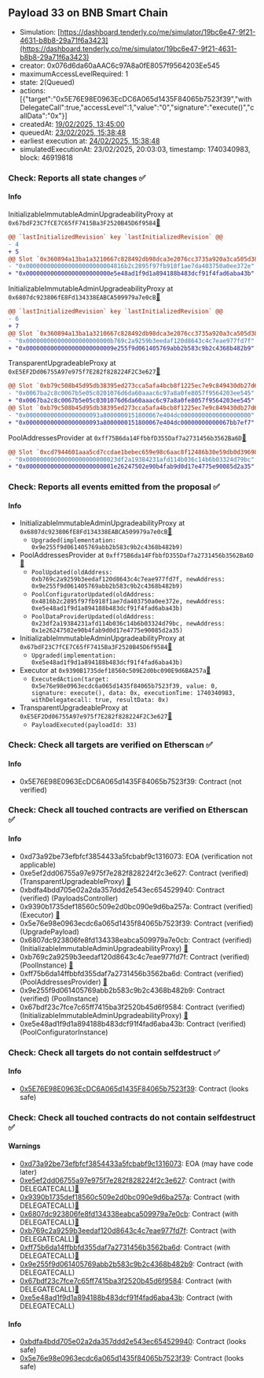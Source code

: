 ## Payload 33 on BNB Smart Chain

- Simulation: [https://dashboard.tenderly.co/me/simulator/19bc6e47-9f21-4631-b8b8-29a71f6a3423](https://dashboard.tenderly.co/me/simulator/19bc6e47-9f21-4631-b8b8-29a71f6a3423)
- creator: 0x076d6da60aAAC6c97A8a0fE8057f9564203Ee545
- maximumAccessLevelRequired: 1
- state: 2(Queued)
- actions: [{"target":"0x5E76E98E0963EcDC6A065d1435F84065b7523f39","withDelegateCall":true,"accessLevel":1,"value":"0","signature":"execute()","callData":"0x"}]
- createdAt: [19/02/2025, 13:45:00](https://bscscan.com/tx/0x64dc1876580c0337733555be3bbe18bd296470ce10ef05dfcbc6b4ecad378f60)
- queuedAt: [23/02/2025, 15:38:48](https://bscscan.com/tx/0x6ba3349e1957c183b412d6f77d7927f3016f507144d7cb4d5ff07b8e4ef9325d)
- earliest execution at: [24/02/2025, 15:38:48](https://www.epochconverter.com/countdown?q=1740411528)
- simulatedExecutionAt: 23/02/2025, 20:03:03, timestamp: 1740340983, block: 46919818
### Check: Reports all state changes :white_check_mark:

#### Info


InitializableImmutableAdminUpgradeabilityProxy at `0x67bdF23C7fCE7C65fF7415Ba3F2520B45D6f9584`[:ghost:](https://github.com/bgd-labs/aave-address-book "AaveV3BNB.POOL_CONFIGURATOR")
```diff
@@ `lastInitializedRevision` key `lastInitializedRevision` @@
- 4
+ 5
@@ Slot `0x360894a13ba1a3210667c828492db98dca3e2076cc3735a920a3ca505d382bbc` @@
- "0x0000000000000000000000004816b2c2895f97fb918f1ae7da403750a0ee372e"
+ "0x000000000000000000000000e5e48ad1f9d1a894188b483dcf91f4fad6aba43b"
```

InitializableImmutableAdminUpgradeabilityProxy at `0x6807dc923806fE8Fd134338EABCA509979a7e0cB`[:ghost:](https://github.com/bgd-labs/aave-address-book "AaveV3BNB.POOL")
```diff
@@ `lastInitializedRevision` key `lastInitializedRevision` @@
- 6
+ 7
@@ Slot `0x360894a13ba1a3210667c828492db98dca3e2076cc3735a920a3ca505d382bbc` @@
- "0x000000000000000000000000b769c2a9259b3eedaf120d8643c4c7eae977fd7f"
+ "0x0000000000000000000000009e255f9d061405769abb2b583c9b2c4368b482b9"
```

TransparentUpgradeableProxy at `0xE5EF2Dd06755A97e975f7E282f828224F2C3e627`[:ghost:](https://github.com/bgd-labs/aave-address-book "GovernanceV3BNB.PAYLOADS_CONTROLLER")
```diff
@@ Slot `0xb79c508b45d95db38395ed273cca5afa4bcb8f1225ec7e9c849430db27d6f0fe` @@
- "0x0067ba2c8c0067b5e05c0201076d6da60aaac6c97a8a0fe8057f9564203ee545"
+ "0x0067ba2c8c0067b5e05c0301076d6da60aaac6c97a8a0fe8057f9564203ee545"
@@ Slot `0xb79c508b45d95db38395ed273cca5afa4bcb8f1225ec7e9c849430db27d6f0ff` @@
- "0x000000000000000000093a8000000151800067e404dc00000000000000000000"
+ "0x000000000000000000093a8000000151800067e404dc00000000000067bb7ef7"
```

PoolAddressesProvider at `0xff75B6da14FfbbfD355Daf7a2731456b3562Ba6D`[:ghost:](https://github.com/bgd-labs/aave-address-book "AaveV3BNB.POOL_ADDRESSES_PROVIDER")
```diff
@@ Slot `0xcd7944601aaa5cd7ccdae1bebec659e98c6aac8f12486b30e59db0d39698051f` @@
- "0x00000000000000000000000023df2a19384231afd114b036c14b6b03324d79bc"
+ "0x0000000000000000000000001e26247502e90b4fab9d0d17e4775e90085d2a35"
```


### Check: Reports all events emitted from the proposal :white_check_mark:

#### Info

- InitializableImmutableAdminUpgradeabilityProxy at `0x6807dc923806fE8Fd134338EABCA509979a7e0cB`[:ghost:](https://github.com/bgd-labs/aave-address-book "AaveV3BNB.POOL")
  - `Upgraded(implementation: 0x9e255f9d061405769abb2b583c9b2c4368b482b9)`
- PoolAddressesProvider at `0xff75B6da14FfbbfD355Daf7a2731456b3562Ba6D`[:ghost:](https://github.com/bgd-labs/aave-address-book "AaveV3BNB.POOL_ADDRESSES_PROVIDER")
  - `PoolUpdated(oldAddress: 0xb769c2a9259b3eedaf120d8643c4c7eae977fd7f, newAddress: 0x9e255f9d061405769abb2b583c9b2c4368b482b9)`
  - `PoolConfiguratorUpdated(oldAddress: 0x4816b2c2895f97fb918f1ae7da403750a0ee372e, newAddress: 0xe5e48ad1f9d1a894188b483dcf91f4fad6aba43b)`
  - `PoolDataProviderUpdated(oldAddress: 0x23df2a19384231afd114b036c14b6b03324d79bc, newAddress: 0x1e26247502e90b4fab9d0d17e4775e90085d2a35)`
- InitializableImmutableAdminUpgradeabilityProxy at `0x67bdF23C7fCE7C65fF7415Ba3F2520B45D6f9584`[:ghost:](https://github.com/bgd-labs/aave-address-book "AaveV3BNB.POOL_CONFIGURATOR")
  - `Upgraded(implementation: 0xe5e48ad1f9d1a894188b483dcf91f4fad6aba43b)`
- Executor at `0x9390B1735def18560c509E2d0bc090E9d6BA257a`[:ghost:](https://github.com/bgd-labs/aave-address-book "AaveV3BNB.ACL_ADMIN, GovernanceV3BNB.EXECUTOR_LVL_1")
  - `ExecutedAction(target: 0x5e76e98e0963ecdc6a065d1435f84065b7523f39, value: 0, signature: execute(), data: 0x, executionTime: 1740340983, withDelegatecall: true, resultData: 0x)`
- TransparentUpgradeableProxy at `0xE5EF2Dd06755A97e975f7E282f828224F2C3e627`[:ghost:](https://github.com/bgd-labs/aave-address-book "GovernanceV3BNB.PAYLOADS_CONTROLLER")
  - `PayloadExecuted(payloadId: 33)`

### Check: Check all targets are verified on Etherscan :white_check_mark:

#### Info

- 0x5E76E98E0963EcDC6A065d1435F84065b7523f39: Contract (not verified) 

### Check: Check all touched contracts are verified on Etherscan :white_check_mark:

#### Info

- 0xd73a92be73efbfcf3854433a5fcbabf9c1316073: EOA (verification not applicable)
- 0xe5ef2dd06755a97e975f7e282f828224f2c3e627: Contract (verified) (TransparentUpgradeableProxy) [:ghost:](https://github.com/bgd-labs/aave-address-book "GovernanceV3BNB.PAYLOADS_CONTROLLER")
- 0xbdfa4bdd705e02a2da357ddd2e543ec654529940: Contract (verified) (PayloadsController) 
- 0x9390b1735def18560c509e2d0bc090e9d6ba257a: Contract (verified) (Executor) [:ghost:](https://github.com/bgd-labs/aave-address-book "AaveV3BNB.ACL_ADMIN, GovernanceV3BNB.EXECUTOR_LVL_1")
- 0x5e76e98e0963ecdc6a065d1435f84065b7523f39: Contract (verified) (UpgradePayload) 
- 0x6807dc923806fe8fd134338eabca509979a7e0cb: Contract (verified) (InitializableImmutableAdminUpgradeabilityProxy) [:ghost:](https://github.com/bgd-labs/aave-address-book "AaveV3BNB.POOL")
- 0xb769c2a9259b3eedaf120d8643c4c7eae977fd7f: Contract (verified) (PoolInstance) [:ghost:](https://github.com/bgd-labs/aave-address-book "AaveV3BNB.POOL_IMPL")
- 0xff75b6da14ffbbfd355daf7a2731456b3562ba6d: Contract (verified) (PoolAddressesProvider) [:ghost:](https://github.com/bgd-labs/aave-address-book "AaveV3BNB.POOL_ADDRESSES_PROVIDER")
- 0x9e255f9d061405769abb2b583c9b2c4368b482b9: Contract (verified) (PoolInstance) 
- 0x67bdf23c7fce7c65ff7415ba3f2520b45d6f9584: Contract (verified) (InitializableImmutableAdminUpgradeabilityProxy) [:ghost:](https://github.com/bgd-labs/aave-address-book "AaveV3BNB.POOL_CONFIGURATOR")
- 0xe5e48ad1f9d1a894188b483dcf91f4fad6aba43b: Contract (verified) (PoolConfiguratorInstance) 

### Check: Check all targets do not contain selfdestruct :white_check_mark:

#### Info

- [0x5E76E98E0963EcDC6A065d1435F84065b7523f39](https://bscscan.com/address/0x5E76E98E0963EcDC6A065d1435F84065b7523f39): Contract (looks safe)

### Check: Check all touched contracts do not contain selfdestruct :white_check_mark:

#### Warnings

- [0xd73a92be73efbfcf3854433a5fcbabf9c1316073](https://bscscan.com/address/0xd73a92be73efbfcf3854433a5fcbabf9c1316073): EOA (may have code later)
- [0xe5ef2dd06755a97e975f7e282f828224f2c3e627](https://bscscan.com/address/0xe5ef2dd06755a97e975f7e282f828224f2c3e627): Contract (with DELEGATECALL)[:ghost:](https://github.com/bgd-labs/aave-address-book "GovernanceV3BNB.PAYLOADS_CONTROLLER")
- [0x9390b1735def18560c509e2d0bc090e9d6ba257a](https://bscscan.com/address/0x9390b1735def18560c509e2d0bc090e9d6ba257a): Contract (with DELEGATECALL)[:ghost:](https://github.com/bgd-labs/aave-address-book "AaveV3BNB.ACL_ADMIN, GovernanceV3BNB.EXECUTOR_LVL_1")
- [0x6807dc923806fe8fd134338eabca509979a7e0cb](https://bscscan.com/address/0x6807dc923806fe8fd134338eabca509979a7e0cb): Contract (with DELEGATECALL)[:ghost:](https://github.com/bgd-labs/aave-address-book "AaveV3BNB.POOL")
- [0xb769c2a9259b3eedaf120d8643c4c7eae977fd7f](https://bscscan.com/address/0xb769c2a9259b3eedaf120d8643c4c7eae977fd7f): Contract (with DELEGATECALL)[:ghost:](https://github.com/bgd-labs/aave-address-book "AaveV3BNB.POOL_IMPL")
- [0xff75b6da14ffbbfd355daf7a2731456b3562ba6d](https://bscscan.com/address/0xff75b6da14ffbbfd355daf7a2731456b3562ba6d): Contract (with DELEGATECALL)[:ghost:](https://github.com/bgd-labs/aave-address-book "AaveV3BNB.POOL_ADDRESSES_PROVIDER")
- [0x9e255f9d061405769abb2b583c9b2c4368b482b9](https://bscscan.com/address/0x9e255f9d061405769abb2b583c9b2c4368b482b9): Contract (with DELEGATECALL)
- [0x67bdf23c7fce7c65ff7415ba3f2520b45d6f9584](https://bscscan.com/address/0x67bdf23c7fce7c65ff7415ba3f2520b45d6f9584): Contract (with DELEGATECALL)[:ghost:](https://github.com/bgd-labs/aave-address-book "AaveV3BNB.POOL_CONFIGURATOR")
- [0xe5e48ad1f9d1a894188b483dcf91f4fad6aba43b](https://bscscan.com/address/0xe5e48ad1f9d1a894188b483dcf91f4fad6aba43b): Contract (with DELEGATECALL)

#### Info

- [0xbdfa4bdd705e02a2da357ddd2e543ec654529940](https://bscscan.com/address/0xbdfa4bdd705e02a2da357ddd2e543ec654529940): Contract (looks safe)
- [0x5e76e98e0963ecdc6a065d1435f84065b7523f39](https://bscscan.com/address/0x5e76e98e0963ecdc6a065d1435f84065b7523f39): Contract (looks safe)

